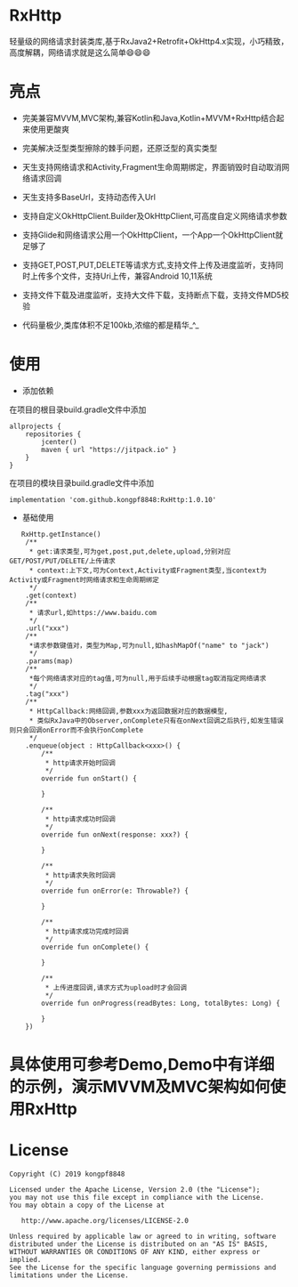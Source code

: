 # RxHttp

轻量级的网络请求封装类库,基于RxJava2+Retrofit+OkHttp4.x实现，小巧精致，高度解耦，网络请求就是这么简单:smile::smile::smile:

# 亮点

+ 完美兼容MVVM,MVC架构,兼容Kotlin和Java,Kotlin+MVVM+RxHttp结合起来使用更酸爽

+ 完美解决泛型类型擦除的棘手问题，还原泛型的真实类型

+ 天生支持网络请求和Activity,Fragment生命周期绑定，界面销毁时自动取消网络请求回调

+ 天生支持多BaseUrl，支持动态传入Url

+ 支持自定义OkHttpClient.Builder及OkHttpClient,可高度自定义网络请求参数

+ 支持Glide和网络请求公用一个OkHttpClient，一个App一个OkHttpClient就足够了

+ 支持GET,POST,PUT,DELETE等请求方式,支持文件上传及进度监听，支持同时上传多个文件，支持Uri上传，兼容Android 10,11系统

+ 支持文件下载及进度监听，支持大文件下载，支持断点下载，支持文件MD5校验

+ 代码量极少,类库体积不足100kb,浓缩的都是精华_^_


# 使用

+ 添加依赖

在项目的根目录build.gradle文件中添加
```
allprojects {
    repositories {
        jcenter()
        maven { url "https://jitpack.io" }
    }
}
```
在项目的模块目录build.gradle文件中添加
```
implementation 'com.github.kongpf8848:RxHttp:1.0.10'
```
+ 基础使用

```
   RxHttp.getInstance()
    /**
     * get:请求类型,可为get,post,put,delete,upload,分别对应GET/POST/PUT/DELETE/上传请求
     * context:上下文,可为Context,Activity或Fragment类型,当context为Activity或Fragment时网络请求和生命周期绑定
     */
    .get(context)
    /**
     * 请求url,如https://www.baidu.com
     */
    .url("xxx")
    /**
     *请求参数键值对，类型为Map,可为null,如hashMapOf("name" to "jack")
     */
    .params(map)
    /**
     *每个网络请求对应的tag值,可为null,用于后续手动根据tag取消指定网络请求
     */
    .tag("xxx")
    /**
     * HttpCallback:网络回调,参数xxx为返回数据对应的数据模型,
     * 类似RxJava中的Observer,onComplete只有在onNext回调之后执行,如发生错误则只会回调onError而不会执行onComplete
     */
    .enqueue(object : HttpCallback<xxx>() {
        /**
         * http请求开始时回调
         */
        override fun onStart() {

        }

        /**
         * http请求成功时回调
         */
        override fun onNext(response: xxx?) {

        }

        /**
         * http请求失败时回调
         */
        override fun onError(e: Throwable?) {

        }

        /**
         * http请求成功完成时回调
         */
        override fun onComplete() {

        }

        /**
         * 上传进度回调,请求方式为upload时才会回调
         */
        override fun onProgress(readBytes: Long, totalBytes: Long) {
        
        }
    })
```

# 具体使用可参考Demo,Demo中有详细的示例，演示MVVM及MVC架构如何使用RxHttp

# License
```
Copyright (C) 2019 kongpf8848

Licensed under the Apache License, Version 2.0 (the "License");
you may not use this file except in compliance with the License.
You may obtain a copy of the License at

   http://www.apache.org/licenses/LICENSE-2.0

Unless required by applicable law or agreed to in writing, software
distributed under the License is distributed on an "AS IS" BASIS,
WITHOUT WARRANTIES OR CONDITIONS OF ANY KIND, either express or implied.
See the License for the specific language governing permissions and
limitations under the License.
```

